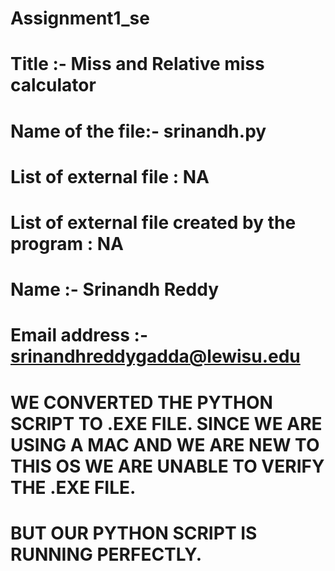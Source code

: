 # Assignment1_se
# Title :- Miss and Relative miss calculator
# Name of the file:- srinandh.py
# List of external file : NA
# List of external file created by the program : NA
# Name :- Srinandh Reddy
# Email address :- srinandhreddygadda@lewisu.edu

# WE CONVERTED THE PYTHON SCRIPT TO .EXE FILE. SINCE WE ARE USING A MAC AND WE ARE NEW TO THIS OS WE ARE UNABLE TO VERIFY THE .EXE FILE. 
# BUT OUR PYTHON SCRIPT IS RUNNING PERFECTLY. 



